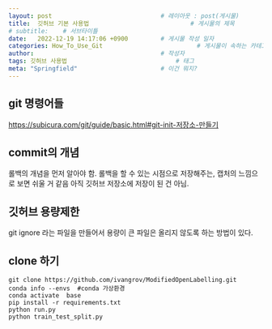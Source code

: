 ```yaml
---
layout: post                              # 레이아웃 : post(게시물)
title:  깃허브 기본 사용법                            # 게시물의 제목
# subtitle:    # 서브타이틀
date:   2022-12-19 14:17:06 +0900         # 게시물 작성 일자
categories: How_To_Use_Git                          # 게시물이 속하는 카테고리
author:                                   # 작성자
tags: 깃허브 사용법                              # 태그
meta: "Springfield"                       # 이건 뭐지?
---
```

<!--postNo: 20221219_001-->



## git 명령어들
https://subicura.com/git/guide/basic.html#git-init-저장소-만들기

## commit의 개념
롤백의 개념을 먼저 알아야 함.
롤백을 할 수 있는 시점으로 저장해주는, 캡처의 느낌으로 보면 쉬울 거 같음
아직 깃허브 저장소에 저장이 된 건 아님.

## 깃허브 용량제한
git ignore 라는 파일을 만들어서 용량이 큰 파일은 올리지 않도록 하는 방법이 있다.

## clone 하기

```Terminal
git clone https://github.com/ivangrov/ModifiedOpenLabelling.git
conda info --envs  #conda 가상환경
conda activate  base
pip install -r requirements.txt
python run.py
python train_test_split.py
```